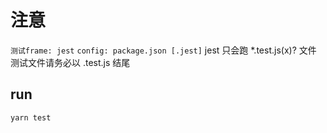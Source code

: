 # 注意

  `测试frame: jest`
  `config: package.json [.jest]`
  jest 只会跑 *.test.js(x)? 文件
  测试文件请务必以  .test.js  结尾

## run
  `yarn test`
